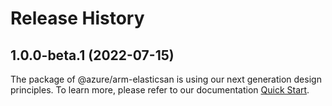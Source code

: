 # Release History
    
## 1.0.0-beta.1 (2022-07-15)

The package of @azure/arm-elasticsan is using our next generation design principles. To learn more, please refer to our documentation [Quick Start](https://aka.ms/js-track2-quickstart).
